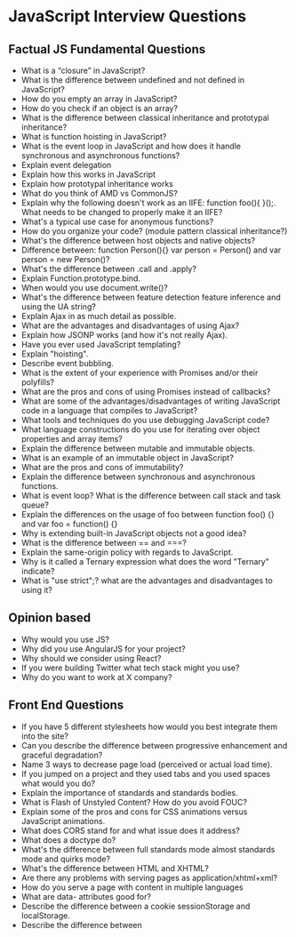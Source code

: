 # JavaScript Interview Questions

## Factual JS Fundamental Questions
* What is a “closure” in JavaScript?
* What is the difference between undefined and not defined in JavaScript?
* How do you empty an array in JavaScript?
* How do you check if an object is an array?
* What is the difference between classical inheritance and prototypal inheritance?
* What is function hoisting in JavaScript?
* What is the event loop in JavaScript and how does it handle synchronous and asynchronous functions?
* Explain event delegation
* Explain how this works in JavaScript
* Explain how prototypal inheritance works
* What do you think of AMD vs CommonJS?
* Explain why the following doesn't work as an IIFE: function foo(){ }();. What needs to be changed to properly make it an IIFE?
* What's a typical use case for anonymous functions?
* How do you organize your code? (module pattern classical inheritance?)
* What's the difference between host objects and native objects?
* Difference between: function Person(){} var person = Person() and var person = new Person()?
* What's the difference between .call and .apply?
* Explain Function.prototype.bind.
* When would you use document.write()?
* What's the difference between feature detection feature inference and using the UA string?
* Explain Ajax in as much detail as possible.
* What are the advantages and disadvantages of using Ajax?
* Explain how JSONP works (and how it's not really Ajax).
* Have you ever used JavaScript templating?
* Explain "hoisting".
* Describe event bubbling.
* What is the extent of your experience with Promises and/or their polyfills?
* What are the pros and cons of using Promises instead of callbacks?
* What are some of the advantages/disadvantages of writing JavaScript code in a language that compiles to JavaScript?
* What tools and techniques do you use debugging JavaScript code?
* What language constructions do you use for iterating over object properties and array items?
* Explain the difference between mutable and immutable objects.
* What is an example of an immutable object in JavaScript?
* What are the pros and cons of immutability?
* Explain the difference between synchronous and asynchronous functions.
* What is event loop? What is the difference between call stack and task queue?
* Explain the differences on the usage of foo between function foo() {} and var foo = function() {}
* Why is extending built-in JavaScript objects not a good idea?
* What is the difference between == and ===?
* Explain the same-origin policy with regards to JavaScript.
* Why is it called a Ternary expression what does the word "Ternary" indicate?
* What is "use strict";? what are the advantages and disadvantages to using it?


## Opinion based
* Why would you use JS?
* Why did you use AngularJS for your project?
* Why should we consider using React?
* If you were building Twitter what tech stack might you use?
* Why do you want to work at X company?  

## Front End Questions
* If you have 5 different stylesheets how would you best integrate them into the site?
* Can you describe the difference between progressive enhancement and graceful degradation?
* Name 3 ways to decrease page load (perceived or actual load time).
* If you jumped on a project and they used tabs and you used spaces what would you do?
* Explain the importance of standards and standards bodies.
* What is Flash of Unstyled Content? How do you avoid FOUC?
* Explain some of the pros and cons for CSS animations versus JavaScript animations.
* What does CORS stand for and what issue does it address?
* What does a doctype do?
* What's the difference between full standards mode almost standards mode and quirks mode?
* What's the difference between HTML and XHTML?
* Are there any problems with serving pages as application/xhtml+xml?
* How do you serve a page with content in multiple languages
* What are data- attributes good for?
* Describe the difference between a cookie sessionStorage and localStorage.
* Describe the difference between <script> <script async> and <script defer>.
* Why is it generally a good idea to position CSS <link>s between <head></head> and JS <script>s just before </body>? Do you know any exceptions?
* What is progressive rendering?
* Have you used different HTML templating languages before?
* What is the difference between classes and IDs in CSS?
* What's the difference between "resetting" and "normalizing" CSS? Which would you choose and why?
* Describe Floats and how they work.
* Describe z-index and how stacking context is formed.
* Describe BFC(Block Formatting Context) and how it works.
* What are the various clearing techniques and which is appropriate for what context?
* Explain CSS sprites and how you would implement them on a page or site.
* What are your favourite image replacement techniques and which do you use when?
* How would you approach fixing browser-specific styling issues?
* How do you serve your pages for feature-constrained browsers?
* What are the different ways to visually hide content (and make it available only for screen readers)?
* Have you ever used a grid system and if so what do you prefer?
* Have you used or implemented media queries or mobile specific layouts/CSS?
* Are you familiar with styling SVG?
* How do you optimize your webpages for print?
* What are some of the "gotchas" for writing efficient CSS?
* What are the advantages/disadvantages of using CSS preprocessors?
* How would you implement a web design comp that uses non-standard fonts?
* Explain how a browser determines what elements match a CSS selector.
* Describe pseudo-elements and discuss what they are used for.
* Explain your understanding of the box model and how you would tell the browser in CSS to render your layout in different box models.
* What does * { box-sizing: border-box; } do? What are its advantages?
* List as many values for the display property that you can remember.
* What's the difference between inline and inline-block?
* What's the difference between a relative fixed absolute and statically positioned element?
* The 'C' in CSS stands for Cascading. How is priority determined in assigning styles (a few examples)? How can you use this system to your advantage?
* What existing CSS frameworks have you used locally or in production? How would you change/improve them?
* Have you played around with the new CSS Flexbox or Grid specs?
* How is responsive design different from adaptive design?
* Have you ever worked with retina graphics? If so when and what techniques did you use?
* Is there any reason you'd want to use translate() instead of absolute positioning or vice-versa? And why?
* What's the difference between an "attribute" and a "property" in HTML?
* Difference between document load event and document DOMContentLoaded event?
* Why is it in general a good idea to leave the global scope of a website as-is and never touch it?
* Why would you use something like the load event? Does this event have disadvantages? Do you know any alternatives and why would you use those?
* Explain what a single page app is and how to make one SEO-friendly.
* What are some ways you may improve your website's scrolling performance?
* In the MVC design pattern what's M stands for?
* Explain the difference between layout painting and compositing.
* Traditionally why has it been better to serve site assets from multiple domains?

## Testing Questions

* What are some advantages/disadvantages to testing your code?
* What tools would you use to test your code's functionality?
* What is the difference between a unit test and a functional/integration test?
* What is the purpose of a code style linting tool?
* What tools would you use to find a performance bug in your code?

## Back End Questions
* Do your best to describe the process from the time you type in a website's URL to it finishing loading on your screen.
* What are the differences between Long-Polling Websockets and Server-Sent Events?
* What are HTTP methods? List all HTTP methods that you know and explain them.
* Describe server response code 200.
* Describe server response code 201.
* Describe server response code 204.
* Describe server response code 301.
* Describe server response code 400.
* Describe server response code 404.
* Describe server response code 409.
* Describe server response code 500.
* What are some advantages of CDNs? Disadvantages?
* What is a reverse proxy?
* Why Functional Programming matters? When should a functional programming language be used?
* Pro and cons of mutable and immutable values.
* What are the tradeoffs of client-side rendering vs. server-side rendering?
* How would you manage the migration of a project from MySQL to PostgreSQL?
* How is Lazy Loading achieved? When is it useful? What are its pitfalls?
* In which case would you use a document database like MongoDB instead of a relational database like MySQL or PostgreSQL?
* What's a rebase?
* What is the biggest difference between Agile and Waterfall?
* When is a cache not useful or even dangerous?
* What is the difference between emergent design and evolutionary architecture?
* Scale out vs scale up: how are they different? When to apply one when the other?
* What's Two Factor Authentication? How would you implement it in an existing web application?
* Explain the basic structure of a MIME multipart message when used to transfer different content type parts. Provide a simple example.
* Explain the difference between stateless and stateful protocols. Which type of protocol is HTTP? Explain your answer.
* Describe the key advantages of HTTP/2 as compared with HTTP 1.1.
* What is a “MIME type” what does it consist of and what is it used for? Provide an example.
* What are the main differences between a document database and a SQL database? Which would you consider "more efficient"?
